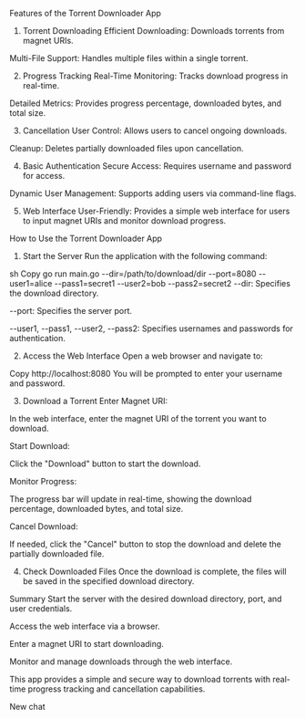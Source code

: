 Features of the Torrent Downloader App
1. Torrent Downloading
Efficient Downloading: Downloads torrents from magnet URIs.

Multi-File Support: Handles multiple files within a single torrent.

2. Progress Tracking
Real-Time Monitoring: Tracks download progress in real-time.

Detailed Metrics: Provides progress percentage, downloaded bytes, and total size.

3. Cancellation
User Control: Allows users to cancel ongoing downloads.

Cleanup: Deletes partially downloaded files upon cancellation.

4. Basic Authentication
Secure Access: Requires username and password for access.

Dynamic User Management: Supports adding users via command-line flags.

5. Web Interface
User-Friendly: Provides a simple web interface for users to input magnet URIs and monitor download progress.

How to Use the Torrent Downloader App
1. Start the Server
Run the application with the following command:

sh
Copy
go run main.go --dir=/path/to/download/dir --port=8080 --user1=alice --pass1=secret1 --user2=bob --pass2=secret2
--dir: Specifies the download directory.

--port: Specifies the server port.

--user1, --pass1, --user2, --pass2: Specifies usernames and passwords for authentication.

2. Access the Web Interface
Open a web browser and navigate to:

Copy
http://localhost:8080
You will be prompted to enter your username and password.

3. Download a Torrent
Enter Magnet URI:

In the web interface, enter the magnet URI of the torrent you want to download.

Start Download:

Click the "Download" button to start the download.

Monitor Progress:

The progress bar will update in real-time, showing the download percentage, downloaded bytes, and total size.

Cancel Download:

If needed, click the "Cancel" button to stop the download and delete the partially downloaded file.

4. Check Downloaded Files
Once the download is complete, the files will be saved in the specified download directory.

Summary
Start the server with the desired download directory, port, and user credentials.

Access the web interface via a browser.

Enter a magnet URI to start downloading.

Monitor and manage downloads through the web interface.

This app provides a simple and secure way to download torrents with real-time progress tracking and cancellation capabilities.

New chat
